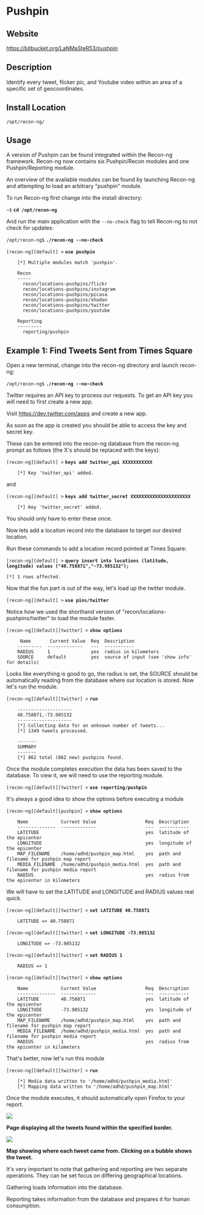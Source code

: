 Pushpin
=======

Website
-------

<https://bitbucket.org/LaNMaSteR53/pushpin>

Description
-----------

Identify every tweet, flicker pic, and Youtube video within an area of a 
specific set of geocoordinates.

Install Location
----------------

`/opt/recon-ng/`

Usage
-----

A version of Pushpin can be found integrated within the Recon-ng framework.
Recon-ng now contains six Pushpin/Recon modules and one Pushpin/Reporting module.

An overview of the available modules can be found by launching Recon-ng and attempting
to load an arbitrary "pushpin" module.

To run Recon-ng first change into the install directory:

`~$` **`cd /opt/recon-ng`**

And run the main application with the `--no-check` flag to tell Recon-ng to not check for updates:

`/opt/recon-ng$` **`./recon-ng --no-check`**

`[recon-ng][default] >` **`use pushpin`**

        [*] Multiple modules match 'pushpin'.
        
        Recon
        -----
          recon/locations-pushpins/flickr
          recon/locations-pushpins/instagram
          recon/locations-pushpins/picasa
          recon/locations-pushpins/shodan
          recon/locations-pushpins/twitter
          recon/locations-pushpins/youtube
        
        Reporting
        ---------
          reporting/pushpin

Example 1: Find Tweets Sent from Times Square
---------------------------------------------

Open a new terminal, change into the recon-ng directory and launch recon-ng:

`/opt/recon-ng$` **`./recon-ng --no-check`**

Twitter requires an API key to process our requests.
To get an API key you will need to first create a new app.

Visit https://dev.twitter.com/apps and create a new app.

As soon as the app is created you should be able to access the key and secret key.

These can be entered into the recon-ng database from the recon-ng prompt as follows (the X's should be replaced with the keys):

`[recon-ng][default] >` **`keys add twitter_api XXXXXXXXXXX`**

        [*] Key 'twitter_api' added.

and

`[recon-ng][default] >` **`keys add twitter_secret XXXXXXXXXXXXXXXXXXXXXX`**

        [*] Key 'twitter_secret' added.

You should only have to enter these once.

Now lets add a location record into the database to target our desired location.

Run these commands to add a location record pointed at Times Square:

`[recon-ng][default] >` **`query insert into locations (latitude, longitude) values ("40.758871","-73.985132");`**

    [*] 1 rows affected.

Now that the fun part is out of the way, let's load up the twitter module.

`[recon-ng][default] >` **`use pins/twitter`**

Notice how we used the shorthand version of "recon/locations-pushpins/twitter" to load the module faster.

`[recon-ng][default][twitter] >` **`show options`**

         Name       Current Value  Req  Description
        ---------  -------------   ---  -----------
        RADIUS     1               yes  radius in kilometers
        SOURCE     default         yes  source of input (see 'show info' for details)

Looks like everything is good to go, the radius is set, the SOURCE should be automatically reading from the database where our location is stored.
Now let's run the module.

`[recon-ng][default][twitter] >` **`run`**

        --------------------
        40.758871,-73.985132
        --------------------
        [*] Collecting data for an unknown number of tweets...
        [*] 1349 tweets processed.
        
        -------
        SUMMARY
        -------
        [*] 862 total (862 new) pushpins found.


Once the module completes execution the data has been saved to the database.
To view it, we will need to use the reporting module.

`[recon-ng][default][twitter] >` **`use reporting/pushpin`**

It's always a good idea to show the options before executing a module

`[recon-ng][default][pushpin] >` **`show options`**

        Name            Current Value                  Req  Description
        --------------  -------------                  ---  -----------
        LATITUDE                                       yes  latitude of the epicenter
        LONGITUDE                                      yes  longitude of the epicenter
        MAP_FILENAME    /home/adhd/pushpin_map.html    yes  path and filename for pushpin map report
        MEDIA_FILENAME  /home/adhd/pushpin_media.html  yes  path and filename for pushpin media report
        RADIUS                                         yes  radius from the epicenter in kilometers

We will have to set the LATITUDE and LONGITUDE and RADIUS values real quick.

`[recon-ng][default][twitter] >` **`set LATITUDE 40.758871`**

        LATITUDE => 40.758871

`[recon-ng][default][twitter] >` **`set LONGITUDE -73.985132`**

        LONGITUDE => -73.985132

`[recon-ng][default][twitter] >` **`set RADIUS 1`**
    
        RADIUS => 1

`[recon-ng][default][twitter] >` **`show options`**

        Name            Current Value                  Req  Description
        --------------  -------------                  ---  -----------
        LATITUDE        40.758871                      yes  latitude of the epicenter
        LONGITUDE       -73.985132                     yes  longitude of the epicenter
        MAP_FILENAME    /home/adhd/pushpin_map.html    yes  path and filename for pushpin map report
        MEDIA_FILENAME  /home/adhd/pushpin_media.html  yes  path and filename for pushpin media report
        RADIUS          1                              yes  radius from the epicenter in kilometers

That's better, now let's run this module

`[recon-ng][default][twitter] >` **`run`**

        [*] Media data written to '/home/adhd/pushpin_media.html'
        [*] Mapping data written to '/home/adhd/pushpin_map.html'

Once the module executes, it should automatically open Firefox to your report.

![](Pushpin_files/image001.png)

**Page displaying all the tweets found within the specified border.**

![](Pushpin_files/image002.png)

**Map showing where each tweet came from. Clicking on a bubble shows the tweet.**

It's very important to note that gathering and reporting are two separate operations.
They can be set focus on differing geographical locations.  

Gathering loads information into the database.

Reporting takes information from the database and prepares it for human consumption.

